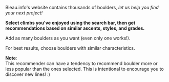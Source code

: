 Bleau.info's website contains thousands of boulders, _let us help you find your next project!_

**Select climbs you've enjoyed using the search bar, then get recommendations based on similar ascents, styles, and grades.**

Add as many boulders as you want (even only one works!).

For best results, choose boulders with similar characteristics.
  
**Note**:  
This recommender can have a tendency to recommend boulder more or less popular than the ones selected. This is intentional to encourage you to discover new lines! :)
